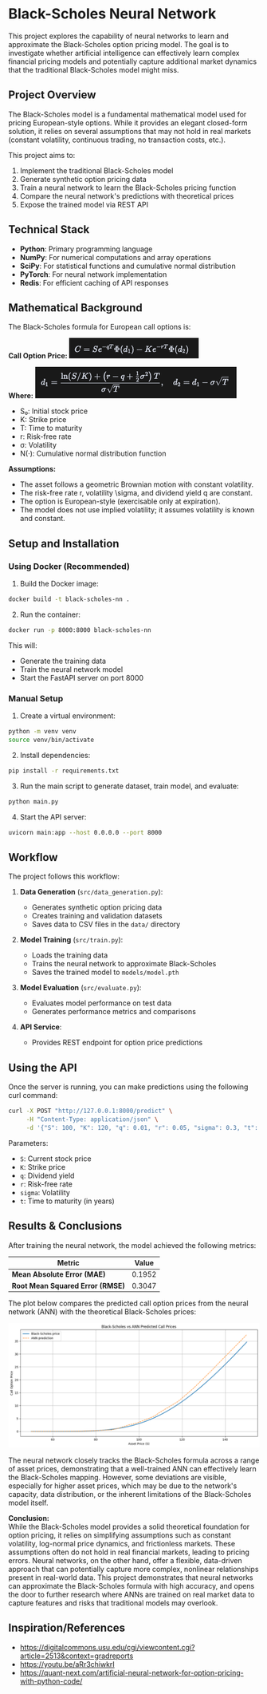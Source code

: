 # Black-Scholes Neural Network

This project explores the capability of neural networks to learn and approximate the Black-Scholes option pricing model. The goal is to investigate whether artificial intelligence can effectively learn complex financial pricing models and potentially capture additional market dynamics that the traditional Black-Scholes model might miss.

## Project Overview

The Black-Scholes model is a fundamental mathematical model used for pricing European-style options. While it provides an elegant closed-form solution, it relies on several assumptions that may not hold in real markets (constant volatility, continuous trading, no transaction costs, etc.).

This project aims to:
1. Implement the traditional Black-Scholes model
2. Generate synthetic option pricing data
3. Train a neural network to learn the Black-Scholes pricing function
4. Compare the neural network's predictions with theoretical prices
5. Expose the trained model via REST API

## Technical Stack

- **Python**: Primary programming language
- **NumPy**: For numerical computations and array operations
- **SciPy**: For statistical functions and cumulative normal distribution
- **PyTorch**: For neural network implementation
- **Redis**: For efficient caching of API responses

## Mathematical Background

The Black-Scholes formula for European call options is:

**Call Option Price:**
![Black-Scholes Formula](formulas/black_scholes_formula.png)

**Where:**
![Black-Scholes Formula](formulas/z-scores.png)

- S₀: Initial stock price
- K: Strike price
- T: Time to maturity
- r: Risk-free rate
- σ: Volatility
- N(·): Cumulative normal distribution function

**Assumptions:**
* The asset follows a geometric Brownian motion with constant volatility.
* The risk-free rate r, volatility \sigma, and dividend yield q are constant.
* The option is European-style (exercisable only at expiration).
* The model does not use implied volatility; it assumes volatility is known and constant.

## Setup and Installation

### Using Docker (Recommended)

1. Build the Docker image:
```bash
docker build -t black-scholes-nn .
```

2. Run the container:
```bash
docker run -p 8000:8000 black-scholes-nn
```

This will:
- Generate the training data
- Train the neural network model
- Start the FastAPI server on port 8000

### Manual Setup

1. Create a virtual environment:
```bash
python -m venv venv
source venv/bin/activate 
```

2. Install dependencies:
```bash
pip install -r requirements.txt
```

3. Run the main script to generate dataset, train model, and evaluate:
```bash
python main.py
```

4. Start the API server:
```bash
uvicorn main:app --host 0.0.0.0 --port 8000
```

## Workflow

The project follows this workflow:

1. **Data Generation** (`src/data_generation.py`):
   - Generates synthetic option pricing data
   - Creates training and validation datasets
   - Saves data to CSV files in the `data/` directory

2. **Model Training** (`src/train.py`):
   - Loads the training data
   - Trains the neural network to approximate Black-Scholes
   - Saves the trained model to `models/model.pth`

3. **Model Evaluation** (`src/evaluate.py`):
   - Evaluates model performance on test data
   - Generates performance metrics and comparisons

4. **API Service**:
   - Provides REST endpoint for option price predictions

## Using the API

Once the server is running, you can make predictions using the following curl command:

```bash
curl -X POST "http://127.0.0.1:8000/predict" \
     -H "Content-Type: application/json" \
     -d '{"S": 100, "K": 120, "q": 0.01, "r": 0.05, "sigma": 0.3, "t": 0.5}'
```

Parameters:
- `S`: Current stock price
- `K`: Strike price
- `q`: Dividend yield
- `r`: Risk-free rate
- `sigma`: Volatility
- `t`: Time to maturity (in years)

## Results & Conclusions

After training the neural network, the model achieved the following metrics:

| Metric | Value   |
|--------|---------|
| **Mean Absolute Error (MAE)** | 0.1952  |
| **Root Mean Squared Error (RMSE)** | 0.3047 |

The plot below compares the predicted call option prices from the neural network (ANN) with the theoretical Black-Scholes prices:

![Black-Scholes vs ANN Predicted Call Prices](results/nn_predicted_vs_true_output.png)

The neural network closely tracks the Black-Scholes formula across a range of asset prices, demonstrating that a well-trained ANN can effectively learn the Black-Scholes mapping. However, some deviations are visible, especially for higher asset prices, which may be due to the network's capacity, data distribution, or the inherent limitations of the Black-Scholes model itself.

**Conclusion:**  
While the Black-Scholes model provides a solid theoretical foundation for option pricing, it relies on simplifying assumptions such as constant volatility, log-normal price dynamics, and frictionless markets. These assumptions often do not hold in real financial markets, leading to pricing errors. Neural networks, on the other hand, offer a flexible, data-driven approach that can potentially capture more complex, nonlinear relationships present in real-world data. This project demonstrates that neural networks can approximate the Black-Scholes formula with high accuracy, and opens the door to further research where ANNs are trained on real market data to capture features and risks that traditional models may overlook. 

## Inspiration/References

- https://digitalcommons.usu.edu/cgi/viewcontent.cgi?article=2513&context=gradreports
- https://youtu.be/aRr3chiwkrI
- https://quant-next.com/artificial-neural-network-for-option-pricing-with-python-code/
